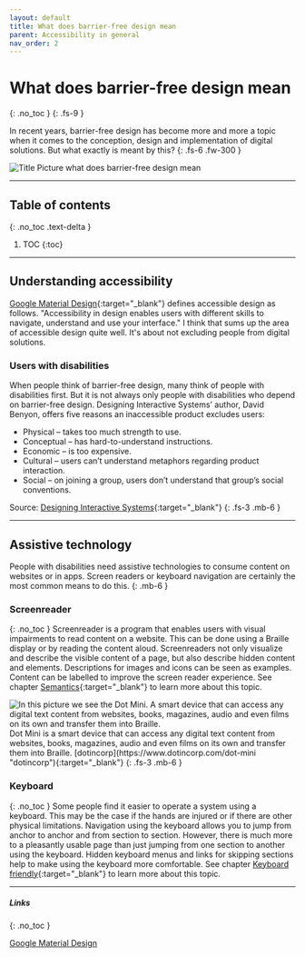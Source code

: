 ```yaml
---
layout: default
title: What does barrier-free design mean
parent: Accessibility in general
nav_order: 2
---
```


# What does barrier-free design mean
{: .no_toc }
{: .fs-9 }

In recent years, barrier-free design has become more and more a topic when it comes to the conception, design and implementation of digital solutions. But what exactly is meant by this?
{: .fs-6 .fw-300 }

<img src="{{ '/assets/images/meaning.png' | prepend: site.baseurl }}" alt="Title Picture what does barrier-free design mean" title="Title Picture what does barrier-free design mean"/>

---


## Table of contents
{: .no_toc .text-delta }

1. TOC
{:toc}

---

## Understanding accessibility

[Google Material Design](https://material.io/design/usability/accessibility.html#understanding-accessibility "Google Material Design"){:target="_blank"} defines accessible design as follows. "Accessibility in design enables users with different skills to navigate, understand and use your interface." I think that sums up the area of accessible design quite well. It's about not excluding people from digital solutions.

### Users with disabilities
When people think of barrier-free design, many think of people with disabilities first. But it is not always only people with disabilities who depend on barrier-free design. Designing Interactive Systems’ author, David Benyon, offers five reasons an inaccessible product excludes users:

- Physical – takes too much strength to use.
- Conceptual – has hard-to-understand instructions.
- Economic – is too expensive.
- Cultural – users can’t understand metaphors regarding product interaction.
- Social – on joining a group, users don’t understand that group’s social conventions.

Source: [Designing Interactive Systems](https://www.pearson.ch/HigherEducation/Pearson/EAN/9781447920113/Designing-Interactive-Systems "Designing Interactive Systems"){:target="_blank"}
{: .fs-3 .mb-6 }

---

## Assistive technology
People with disabilities need assistive technologies to consume content on websites or in apps. Screen readers or keyboard navigation are certainly the most common means to do this.
{: .mb-6 }

### Screenreader
{: .no_toc }
Screenreader is a program that enables users with visual impairments to read content on a website. This can be done using a Braille display or by reading the content aloud. Screenreaders not only visualize and describe the visible content of a page, but also describe hidden content and elements. Descriptions for images and icons can be seen as examples. Content can be labelled to improve the screen reader experience. See chapter [Semantics](/docs/Architecture/semantics/ "Semantics"){:target="_blank"} to learn more about this topic.

<img src="{{ '/assets/images/meaning/screenreader.png' | prepend: site.baseurl }}" alt="In this picture we see the Dot Mini. A smart device that can access any digital text content from websites, books, magazines, audio and even films on its own and transfer them into Braille."/>
Dot Mini is a smart device that can access any digital text content from websites, books, magazines, audio and even films on its own and transfer them into Braille. [dotincorp](https://www.dotincorp.com/dot-mini "dotincorp"){:target="_blank"}
{: .fs-3 .mb-6 }

### Keyboard
{: .no_toc }
Some people find it easier to operate a system using a keyboard. This may be the case if the hands are injured or if there are other physical limitations. Navigation using the keyboard allows you to jump from anchor to anchor and from section to section.  However, there is much more to a pleasantly usable page than just jumping from one section to another using the keyboard. Hidden keyboard menus and links for skipping sections help to make using the keyboard more comfortable. See chapter [Keyboard friendly](/Accessibility-Designer-Guide/docs/Architecture/keyboard-friendly/ "Keyboard friendly"){:target="_blank"} to learn more about this topic.

---

##### Links
{: .no_toc }

[Google Material Design](https://material.io/design/usability/accessibility.html#understanding-accessibility "Google Material Design")
